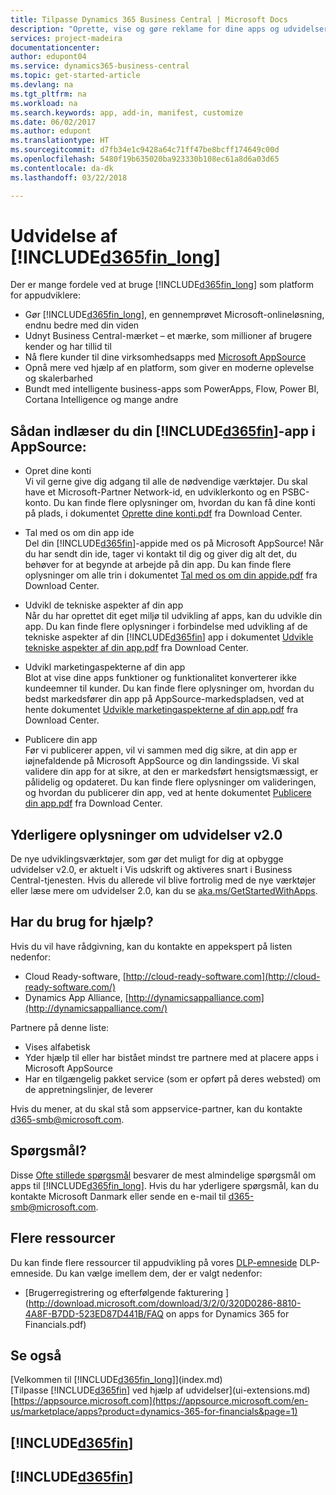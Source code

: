 ```yaml
---
title: Tilpasse Dynamics 365 Business Central | Microsoft Docs
description: "Oprette, vise og gøre reklame for dine apps og udvidelser til Business Central."
services: project-madeira
documentationcenter: 
author: edupont04
ms.service: dynamics365-business-central
ms.topic: get-started-article
ms.devlang: na
ms.tgt_pltfrm: na
ms.workload: na
ms.search.keywords: app, add-in, manifest, customize
ms.date: 06/02/2017
ms.author: edupont
ms.translationtype: HT
ms.sourcegitcommit: d7fb34e1c9428a64c71ff47be8bcff174649c00d
ms.openlocfilehash: 5480f19b635020ba923330b108ec61a8d6a03d65
ms.contentlocale: da-dk
ms.lasthandoff: 03/22/2018

---
```

# <a name="extending-included365finlongincludesd365finlongmdmd"></a>Udvidelse af [!INCLUDE[d365fin_long](includes/d365fin_long_md.md)]
Der er mange fordele ved at bruge [!INCLUDE[d365fin_long](includes/d365fin_long_md.md)] som platform for appudviklere:

* Gør [!INCLUDE[d365fin_long](includes/d365fin_long_md.md)], en gennemprøvet Microsoft-onlineløsning, endnu bedre med din viden  
* Udnyt Business Central-mærket – et mærke, som millioner af brugere kender og har tillid til  
* Nå flere kunder til dine virksomhedsapps med [Microsoft AppSource](https://appsource.microsoft.com/)  
* Opnå mere ved hjælp af en platform, som giver en moderne oplevelse og skalerbarhed  
* Bundt med intelligente business-apps som PowerApps, Flow, Power BI, Cortana Intelligence og mange andre  

## <a name="to-bring-your-included365finincludesd365finmdmd-app-into-appsource"></a>Sådan indlæser du din [!INCLUDE[d365fin](includes/d365fin_md.md)]-app i AppSource:
+ Opret dine konti  
Vi vil gerne give dig adgang til alle de nødvendige værktøjer. Du skal have et Microsoft-Partner Network-id, en udviklerkonto og en PSBC-konto.
Du kan finde flere oplysninger om, hvordan du kan få dine konti på plads, i dokumentet [Oprette dine konti.pdf](https://go.microsoft.com/fwlink/?linkid=841514) fra Download Center.

+ Tal med os om din app ide  
Del din [!INCLUDE[d365fin](includes/d365fin_md.md)]-appide med os på Microsoft AppSource! Når du har sendt din ide, tager vi kontakt til dig og giver dig alt det, du behøver for at begynde at arbejde på din app.
Du kan finde flere oplysninger om alle trin i dokumentet [Tal med os om din appide.pdf](https://go.microsoft.com/fwlink/?linkid=841515) fra Download Center.

+ Udvikl de tekniske aspekter af din app    
Når du har oprettet dit eget miljø til udvikling af apps, kan du udvikle din app.
Du kan finde flere oplysninger i forbindelse med udvikling af de tekniske aspekter af din [!INCLUDE[d365fin](includes/d365fin_md.md)] app i dokumentet [Udvikle tekniske aspekter af din app.pdf](https://go.microsoft.com/fwlink/?linkid=841516) fra Download Center.

+ Udvikl marketingaspekterne af din app  
Blot at vise dine apps funktioner og funktionalitet konverterer ikke kundeemner til kunder. Du kan finde flere oplysninger om, hvordan du bedst markedsfører din app på AppSource-markedspladsen, ved at hente dokumentet [Udvikle marketingaspekterne af din app.pdf](https://go.microsoft.com/fwlink/?linkid=841518) fra Download Center.

+ Publicere din app  
Før vi publicerer appen, vil vi sammen med dig sikre, at din app er iøjnefaldende på Microsoft AppSource og din landingsside. Vi skal validere din app for at sikre, at den er markedsført hensigtsmæssigt, er pålidelig og opdateret.
Du kan finde flere oplysninger om valideringen, og hvordan du publicerer din app, ved at hente dokumentet [Publicere din app.pdf](https://go.microsoft.com/fwlink/?linkid=841517) fra Download Center.

## <a name="learn-more-about-extensions-v20"></a>Yderligere oplysninger om udvidelser v2.0
De nye udviklingsværktøjer, som gør det muligt for dig at opbygge udvidelser v2.0, er aktuelt i Vis udskrift og aktiveres snart i Business Central-tjenesten. Hvis du allerede vil blive fortrolig med de nye værktøjer eller læse mere om udvidelser 2.0, kan du se [aka.ms/GetStartedWithApps](http://aka.ms/GetStartedWithApps).  

## <a name="need-help"></a>Har du brug for hjælp?
Hvis du vil have rådgivning, kan du kontakte en appekspert på listen nedenfor:

* Cloud Ready-software, [http://cloud-ready-software.com](http://cloud-ready-software.com/)  
* Dynamics App Alliance, [http://dynamicsappalliance.com](http://dynamicsappalliance.com/)

Partnere på denne liste:

* Vises alfabetisk  
* Yder hjælp til eller har bistået mindst tre partnere med at placere apps i Microsoft AppSource  
* Har en tilgængelig pakket service (som er opført på deres websted) om de appretningslinjer, de leverer  

Hvis du mener, at du skal stå som appservice-partner, kan du kontakte [d365-smb@microsoft.com](mailto:d365-smb@microsoft.com).

## <a name="questions"></a>Spørgsmål?
Disse [Ofte stillede spørgsmål](https://go.microsoft.com/fwlink/?linkid=841520) besvarer de mest almindelige spørgsmål om apps til [!INCLUDE[d365fin_long](includes/d365fin_long_md.md)]. Hvis du har yderligere spørgsmål, kan du kontakte Microsoft Danmark eller sende en e-mail til [d365-smb@microsoft.com](mailto:d365-smb@microsoft.com).

## <a name="further-resources"></a>Flere ressourcer
Du kan finde flere ressourcer til appudvikling på vores [DLP-emneside](https://mbspartner.microsoft.com/BFI/Topic/76) DLP-emneside. Du kan vælge imellem dem, der er valgt nedenfor:
-   [Brugerregistrering og efterfølgende fakturering ](http://download.microsoft.com/download/3/2/0/320D0286-8810-4A8F-B7DD-523ED87D441B/FAQ on apps for Dynamics 365 for Financials.pdf)



## <a name="see-also"></a>Se også
[Velkommen til [!INCLUDE[d365fin_long](includes/d365fin_long_md.md)]](index.md)  
[Tilpasse [!INCLUDE[d365fin](includes/d365fin_md.md)] ved hjælp af udvidelser](ui-extensions.md)  
[https://appsource.microsoft.com](https://appsource.microsoft.com/en-us/marketplace/apps?product=dynamics-365-for-financials&page=1)  

## [!INCLUDE[d365fin](includes/free_trial_md.md)]  
## [!INCLUDE[d365fin](includes/training_link_md.md)]

